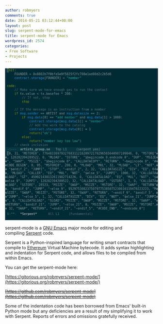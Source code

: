 ```yaml
---
author: robmyers
comments: true
date: 2014-05-21 03:12:44+00:00
layout: post
slug: serpent-mode-for-emacs
title: serpent-mode for Emacs
wordpress_id: 2574
categories:
- Free Software
- Projects
---
```


[![serpent-mode](/assets/2014/05/serpent-mode.png)](/assets/2014/05/serpent-mode.png)

serpent-mode is a [GNU Emacs](http://www.gnu.org/software/emacs/) major mode for editing and compiling [Serpent](https://github.com/ethereum/serpent) code.

Serpent is a Python-inspired language for writing smart contracts that compile to [Ethereum](https://ethereum.org) Virtual Machine bytecode. It adds syntax highlighting and indentation for Serpent code, and allows files to be compiled from within Emacs.

You can get the serpent-mode here:

[https://gitorious.org/robmyers/serpent-mode/](https://gitorious.org/robmyers/serpent-mode/)

<del>[https://github.com/robmyers/serpent-mode](https://github.com/robmyers/serpent-mode)</del>

Some of the indentation code has been borrowed from Emacs' built-in Python mode but any deficiencies are a result of my simplifying it to work with Serpent. Reports of errors and omissions gratefully received.
